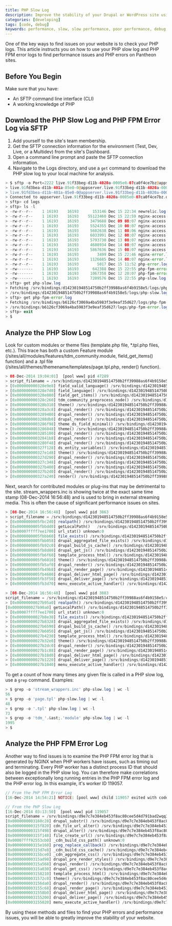 ```yaml
---
title: PHP Slow Log
description: Improve the stability of your Drupal or WordPress site using PHP Slow Log and PHP FPM Error Log to identify serious performance issues.
categories: [developing]
tags: [code, debug]
keywords: performance, slow, slow performance, poor performance, debug, troubleshoot slow site, slow sites, troubleshoot performance, php error, php errors, watchdog, database query, database queries, php slow log, php fpm error log, fpm error log, php log, php execution, execute php, caching, cache, drupal performance, wordpress performance
---
```

One of the key ways to find issues on your website is to check your PHP logs. This article instructs you on how to use your PHP slow log and PHP FPM error logs to find performance issues and PHP errors on Pantheon sites.

## Before You Begin

Make sure that you have:

- An SFTP command line interface (CLI)
- A working knowledge of PHP

## Download the PHP Slow Log and PHP FPM Error Log via SFTP

1. Add yourself to the site's team membership.
2. Get the SFTP connection information for the environment (Test, Dev, Live, or a Multidev) from the site's Dashboard.
3. Open a command line prompt and paste the SFTP connection information.
4. Navigate to the Logs directory, and use a `get` command to download the PHP slow log to your local machine for analysis.
```php
> $ sftp -o Port=2222 live.91f33beg-d11b-4020a-0005e0-07ca0f4ce7bz@appserver.live.91f33beg-d11b-4020a-0005e0-07ca0f4ce7bz.drush.in
> live.91fd3bea-d11b-401a-85e0-0@appserver.live.91f33beg-d11b-4020a-0005e0-07ca0f4ce7bz.drush.in's password:
> live.91fd3bea-d11b-401a-85e0-0@appserver.live.91f33beg-d11b-4020a-0005e0-07ca0f4ce7bz.drush.in's password:
> Connected to appserver.live.91f33beg-d11b-4020a-0005e0-07ca0f4ce7bz.drush.in.  
> sftp> cd logs  
> sftp> ls -l  
> -rw-r--r--    1 16193    16193      153146 Dec 15 22:34 newrelic.log  
> -rw-r--r--    1 16193    16193    55123460 Dec 15 22:59 nginx-access.log  
> -rw-r--r--    1 16193    16193     3479688 Dec 09 08:07 nginx-access.log-20141209.gz  
> -rw-r--r--    1 16193    16193     5524355 Dec 10 08:07 nginx-access.log-20141210.gz  
> -rw-r--r--    1 16193    16193     5602638 Dec 11 08:06 nginx-access.log-20141211.gz  
> -rw-r--r--    1 16193    16193     6033991 Dec 12 08:07 nginx-access.log-20141212.gz  
> -rw-r--r--    1 16193    16193     5793730 Dec 13 08:07 nginx-access.log-20141213.gz  
> -rw-r--r--    1 16193    16193     4688934 Dec 14 08:07 nginx-access.log-20141214.gz  
> -rw-r--r--    1 16193    16193     5867636 Dec 15 08:07 nginx-access.log-20141215.gz  
> -rw-r--r--    1 16193    16193        3499 Dec 15 22:46 nginx-error.log  
> -rw-r--r--    1 16193    16193     1126685 Dec 14 08:07 nginx-error.log-20141214  
> -rw-r--r--    1 16193    16193        5017 Dec 15 11:52 php-error.log  
> -rw-------    1 16193    16193      642388 Dec 15 22:55 php-fpm-error.log  
> -rw-------    1 16193    16193     1067358 Dec 12 20:07 php-fpm-error.log-20141212  
> -rw-------    1 16193    16193     7209576 Dec 15 22:55 php-slow.log  
> sftp> get php-slow.log  
> Fetching /srv/bindings/d142301948514750b2ff39988as6f4b9158e5/logs/php-slow.log to php-slow.log  
> /srv/bindings/d142301948514750b2ff39988as6f4b9158e5/logs/php-slow.log 100% 7041KB 370.6KB/s   00:19  
> sftp> get php-fpm-error.log  
> Fetching /srv/bindings/b6126cf3069a4ba5983f3e9eaf35d627/logs/php-fpm-error.log to php-fpm-error.log  
> /srv/bindings/b6126cf3069a4ba5983f3e9eaf35d627/logs/php-fpm-error.log                                                                              100%  717KB 238.9KB/s   00:03  
> sftp> exit  
> $
```

## Analyze the PHP Slow Log

Look for custom modules or theme files (template.php file, &ast;.tpl.php files, etc.). This trace has both a custom Feature module (/sites/all/modules/features/tdm_community.module, field_get_items() function) and a .tpl file (/sites/all/themes/themename/templates/page.tpl.php, render() function).

```php
> 08-Dec-2014 19:04:01]  [pool www] pid 47289  
> script_filename = /srv/bindings/d142301948514750b2ff39988as6f4b9158e5/code/index.php
> [0x000000000328e9e8] field_valid_language() /srv/bindings/d142301948514750b2ff39988as6f4b9158e5/code/modules/field/field.multilingual.inc:269  
> [0x000000000328e7d0] field_language() /srv/bindings/d142301948514750b2ff39988as6f4b9158e5/code/modules/field/field.module:925
> [0x000000000328e080] field_get_items() /srv/bindings/d142301948514750b2ff39988as6f4b9158e5/code/sites/all/modules/features/tdm_community/tdm_community.module:19  
> [0x000000000328c260] tdm_community_preprocess_node() /srv/bindings/d142301948514750b2ff39988as6f4b9158e5/code/includes/theme.inc:1125  
> [0x000000000328b310] theme() /srv/bindings/d142301948514750b2ff39988as6f4b9158e5/code/includes/common.inc:5952  
> [0x000000000328a3c8] drupal_render() /srv/bindings/d142301948514750b2ff39988as6f4b9158e5/code/includes/common.inc:5959  
> [0x0000000003289480] drupal_render() /srv/bindings/d142301948514750b2ff39988as6f4b9158e5/code/includes/common.inc:5959  
> [0x0000000003288db0] drupal_render() /srv/bindings/d142301948514750b2ff39988as6f4b9158e5/code/sites/all/modules/contrib/ds/modules/ds_extras/ds_extras.module:717  
> [0x0000000003286f98] theme_ds_field_minimal() /srv/bindings/d142301948514750b2ff39988as6f4b9158e5/code/includes/theme.inc:1161  
> [0x0000000003286048] theme() /srv/bindings/d142301948514750b2ff39988as6f4b9158e5/code/includes/common.inc:5952  
> [0x0000000003285100] drupal_render() /srv/bindings/d142301948514750b2ff39988as6f4b9158e5/code/includes/common.inc:5959  
> [0x00000000032841b8] drupal_render() /srv/bindings/d142301948514750b2ff39988as6f4b9158e5/code/includes/common.inc:5959  
> [0x0000000003280f48] drupal_render() /srv/bindings/d142301948514750b2ff39988as6f4b9158e5/code/sites/all/modules/contrib/ds/ds.module:747  
> [0x000000000327f128] ds_entity_variables() /srv/bindings/d142301948514750b2ff39988as6f4b9158e5/code/includes/theme.inc:1125  
> [0x000000000327e1d8] theme() /srv/bindings/d142301948514750b2ff39988as6f4b9158e5/code/includes/common.inc:5952  
> [0x000000000327d290] drupal_render() /srv/bindings/d142301948514750b2ff39988as6f4b9158e5/code/includes/common.inc:5959  
> [0x000000000327c348] drupal_render() /srv/bindings/d142301948514750b2ff39988as6f4b9158e5/code/includes/common.inc:5959  
> [0x000000000327b400] drupal_render() /srv/bindings/d142301948514750b2ff39988as6f4b9158e5/code/includes/common.inc:5959  
> [0x000000000327b2d0] drupal_render() /srv/bindings/d142301948514750b2ff39988as6f4b9158e5/code/includes/common.inc:6053  
> [0x000000000327a240] render() /srv/bindings/d142301948514750b2ff39988as6f4b9158e5/code/sites/all/themes/themename/templates/page.tpl.php:113  
```
Next, search for contributed modules or plug-ins that may be detrimental to the site. stream_wrappers.inc is showing twice at the exact same time stamp (08-Dec-2014 16:56:48) and is used to bring in external streaming media. This is often the cause of significant performance issues on sites.

```php
> [08-Dec-2014 16:56:48]  [pool www] pid 3863  
> script_filename = /srv/bindings/d142301948514750b2ff39988as6f4b9158e5/code/index.php
> [0x0000000005fbc2d0] realpath() /srv/bindings/d142301948514750b2ff39988as6f4b9158e5/code/includes/stream_wrappers.inc:377
> [0x0000000005fbbdd0] getLocalPath()   /srv/bindings/d142301948514750b2ff39988as6f4b9158e5/code/includes/stream_wrappers.inc:695
> [0x00007ffff7ee1700] url_stat() unknown:0  
> [0x0000000005fbbb60] file_exists() /srv/bindings/d142301948514750b2ff39988as6f4b9158e5/code/includes/common.inc:4945  
> [0x0000000005fbb058] drupal_aggregated_file_exists() /srv/bindings/d142301948514750b2ff39988as6f4b9158e5/code/includes/common.inc:4994  
> [0x0000000005fb92c0] drupal_build_js_cache() /srv/bindings/d142301948514750b2ff39988as6f4b9158e5/code/includes/common.inc:4429  
> [0x0000000005fb8d80] drupal_get_js() /srv/bindings/d142301948514750b2ff39988as6f4b9158e5/code/includes/theme.inc:2703  
> [0x0000000005fb6f60] template_process_html() /srv/bindings/d142301948514750b2ff39988as6f4b9158e5/code/includes/theme.inc:1125  
> [0x0000000005fb6010] theme() /srv/bindings/d142301948514750b2ff39988as6f4b9158e5/code/includes/common.inc:5967  
> [0x0000000005fb5af0] drupal_render() /srv/bindings/d142301948514750b2ff39988as6f4b9158e5/code/includes/common.inc:5814  
> [0x0000000005fb49b8] drupal_render_page() /srv/bindings/d142301948514750b2ff39988as6f4b9158e5/code/includes/common.inc:2701  
> [0x0000000005fb4600] drupal_deliver_html_page() /srv/bindings/d142301948514750b2ff39988as6f4b9158e5/code/includes/common.inc:2589  
> [0x0000000005fb3f50] drupal_deliver_page() /srv/bindings/d142301948514750b2ff39988as6f4b9158e5/code/includes/menu.inc:532  
> [0x0000000005fb3d70] menu_execute_active_handler() /srv/bindings/d142301948514750b2ff39988as6f4b9158e5/code/index.php:21  

> [08-Dec-2014 16:56:48]  [pool www] pid 3883  
script_filename = /srv/bindings/d142301948514750b2ff39988as6f4b9158e5/code/index.php  
> [0x00000000027b95a0] realpath() /srv/bindings/d142301948514750b2ff39988as6f4b9158e5/code/includes/stream_wrappers.inc:377  
[0x00000000027b90a0] getLocalPath() /srv/bindings/d142301948514750b2ff39988as6f4b9158e5/code/includes/stream_wrappers.inc:695  
> [0x00007ffff7ee1700] url_stat() unknown:0  
> [0x00000000027b8e30] file_exists() /srv/bindings/d142301948514750b2ff39988as6f4b9158e5/code/includes/common.inc:4945  
> [0x00000000027b8328] drupal_aggregated_file_exists() /srv/bindings/d142301948514750b2ff39988as6f4b9158e5/code/includes/common.inc:4994  
> [0x00000000027b6590] drupal_build_js_cache() /srv/bindings/d142301948514750b2ff39988as6f4b9158e5/code/includes/common.inc:4429  
> [0x00000000027b6050] drupal_get_js() /srv/bindings/d142301948514750b2ff39988as6f4b9158e5/code/includes/theme.inc:2703  
> [0x00000000027b4230] template_process_html() /srv/bindings/d142301948514750b2ff39988as6f4b9158e5/code/includes/theme.inc:1125  
> [0x00000000027b32e0] theme() /srv/bindings/d142301948514750b2ff39988as6f4b9158e5/code/includes/common.inc:5967  
> [0x00000000027b2dc0] drupal_render() /srv/bindings/d142301948514750b2ff39988as6f4b9158e5/code/includes/common.inc:5814  
> [0x00000000027b1c88] drupal_render_page() /srv/bindings/d142301948514750b2ff39988as6f4b9158e5/code/includes/common.inc:2701  
> [0x00000000027b18d0] drupal_deliver_html_page() /srv/bindings/d142301948514750b2ff39988as6f4b9158e5/code/includes/common.inc:2589  
> [0x00000000027b1220] drupal_deliver_page() /srv/bindings/d142301948514750b2ff39988as6f4b9158e5/code/includes/menu.inc:532  
> [0x00000000027b1040] menu_execute_active_handler() /srv/bindings/d142301948514750b2ff39988as6f4b9158e5/code/index.php:21  
```
To get a count of how many times any given file is called in a PHP slow log, use a `grep` command. Examples:

```php
> $ grep -o 'stream_wrappers.inc' php-slow.log | wc -l  
56  
> $ grep -o 'page.tpl' php-slow.log | wc -l  
48  
> $ grep -o '.tpl' php-slow.log | wc -l  
73  
> $ grep -o 'tdm_'.&ast;.'module' php-slow.log | wc -l  
1995  
> $  
```
## Analyze the PHP FPM Error Log

Another way to find issues is to examine the PHP FPM error log that is generated by NGINX when PHP workers have issues, such as timing out and terminating. Every PHP worker has a distinct process ID that should also be logged in the PHP slow log. You can therefore make correlations between exceptionally long running entries in the PHP FPM error log and the PHP error log. In this example, it's worker ID 119057.

```php
// From the PHP FPM Error Log
[16-Dec-2014 14:54:21] NOTICE: [pool www] child 119057 exited with code 0 after 323.614265 seconds from start

// From the PHP Slow Log  
[16-Dec-2014 03:13:50]  [pool www] pid 119057  
script_filename = /srv/bindings/d9e7c7e384eb453f8ac80cee5d4d791bad2wqq34d/code/index.php  
[0x0000000003160c28] drupal_substr() /srv/bindings/d9e7c7e384eb453f8ac80cee5d4d791bad2wqq34d/code/sites/all/modules/contrib/cdn/cdn.module:37  
[0x000000000315f820] cdn_file_url_alter() /srv/bindings/d9e7c7e384eb453f8ac80cee5d4d791bad2wqq34d/code/includes/module.inc:1101  
[0x000000000315f498] drupal_alter() /srv/bindings/d9e7c7e384eb453f8ac80cee5d4d791bad2wqq34d/code/includes/file.inc:375  
[0x000000000315f148] file_create_url() /srv/bindings/d9e7c7e384eb453f8ac80cee5d4d791bad2wqq34d/code/sites/all/modules/contrib/cdn/cdn.basic.css.inc:155  
[0x00007fff92553cb0] _cdn_build_css_path() unknown:0  
[0x000000000315e160] preg_replace_callback() /srv/bindings/d9e7c7e384eb453f8ac80cee5d4d791bad2wqq34d/code/sites/all/modules/contrib/cdn/cdn.basic.css.inc:95  
[0x000000000315d7e8] _cdn_build_css_cache() /srv/bindings/d9e7c7e384eb453f8ac80cee5d4d791bad2wqq34d/code/sites/all/modules/contrib/cdn/cdn.basic.css.inc:33  
[0x000000000315bce0] _cdn_aggregate_css() /srv/bindings/d9e7c7e384eb453f8ac80cee5d4d791bad2wqq34d/code/includes/common.inc:3391  
[0x000000000315ad98] drupal_pre_render_styles() /srv/bindings/d9e7c7e384eb453f8ac80cee5d4d791bad2wqq34d/code/includes/common.inc:5931  
[0x000000000315a568] drupal_render() /srv/bindings/d9e7c7e384eb453f8ac80cee5d4d791bad2wqq34d/code/includes/common.inc:3127  
[0x000000000315a030] drupal_get_css() /srv/bindings/d9e7c7e384eb453f8ac80cee5d4d791bad2wqq34d/code/includes/theme.inc:2707  
[0x0000000003158210] template_process_html() /srv/bindings/d9e7c7e384eb453f8ac80cee5d4d791bad2wqq34d/code/includes/theme.inc:1125  
[0x00000000031572c0] theme() /srv/bindings/d9e7c7e384eb453f8ac80cee5d4d791bad2wqq34d/code/includes/common.inc:5967  
[0x0000000003156da0] drupal_render() /srv/bindings/d9e7c7e384eb453f8ac80cee5d4d791bad2wqq34d/code/includes/common.inc:5814  
[0x0000000003155c68] drupal_render_page() /srv/bindings/d9e7c7e384eb453f8ac80cee5d4d791bad2wqq34d/code/includes/common.inc:2701  
[0x00000000031558b0] drupal_deliver_html_page() /srv/bindings/d9e7c7e384eb453f8ac80cee5d4d791bad2wqq34d/code/includes/common.inc:2589  
[0x0000000003155200] drupal_deliver_page() /srv/bindings/d9e7c7e384eb453f8ac80cee5d4d791bad2wqq34d/code/includes/menu.inc:532  
[0x0000000003155020] menu_execute_active_handler() /srv/bindings/d9e7c7e384eb453f8ac80cee5d4d791bad2wqq34d/code/index.php:21  
```

By using these methods and files to find your PHP errors and performance issues, you will be able to greatly improve the stability of your website.
